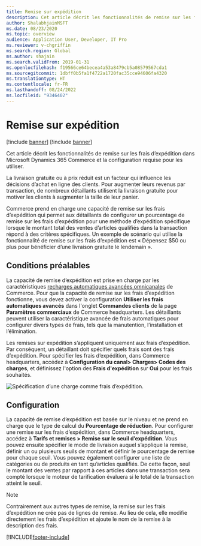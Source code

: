 ```yaml
---
title: Remise sur expédition
description: Cet article décrit les fonctionnalités de remise sur les frais d’expédition dans Microsoft Dynamics 365 Commerce et la configuration requise pour les utiliser.
author: ShalabhjainMSFT
ms.date: 08/23/2020
ms.topic: overview
audience: Application User, Developer, IT Pro
ms.reviewer: v-chgriffin
ms.search.region: Global
ms.author: shajain
ms.search.validFrom: 2019-01-31
ms.openlocfilehash: f19566ce64becea4a53a8479cb5a08579567cda1
ms.sourcegitcommit: 1dbff0b5fa1f4722a1720fac35cce94606fa4320
ms.translationtype: HT
ms.contentlocale: fr-FR
ms.lasthandoff: 08/24/2022
ms.locfileid: "9346402"
---
```

# <a name="shipping-discount"></a>Remise sur expédition

[!include [banner](includes/banner.md)]
[!include [banner](includes/preview-banner.md)]

Cet article décrit les fonctionnalités de remise sur les frais d’expédition dans Microsoft Dynamics 365 Commerce et la configuration requise pour les utiliser.

La livraison gratuite ou à prix réduit est un facteur qui influence les décisions d’achat en ligne des clients. Pour augmenter leurs revenus par transaction, de nombreux détaillants utilisent la livraison gratuite pour motiver les clients à augmenter la taille de leur panier.

Commerce prend en charge une capacité de remise sur les frais d’expédition qui permet aux détaillants de configurer un pourcentage de remise sur les frais d’expédition pour une méthode d’expédition spécifique lorsque le montant total des ventes d’articles qualifiés dans la transaction répond à des critères spécifiques. Un exemple de scénario qui utilise la fonctionnalité de remise sur les frais d’expédition est « Dépensez $50 ou plus pour bénéficier d’une livraison gratuite le lendemain ».

## <a name="prerequisites"></a>Conditions préalables

La capacité de remise d’expédition est prise en charge par les caractéristiques [recharges automatiques avancées omnicanales](/dynamics365/unified-operations/retail/omni-auto-charges) de Commerce. Pour que la capacité de remise sur les frais d’expédition fonctionne, vous devez activer la configuration **Utiliser les frais automatiques avancés** dans l'onglet **Commandes clients** de la page **Paramètres commerciaux** de Commerce headquarters. Les détaillants peuvent utiliser la caractéristique avancée de frais automatiques pour configurer divers types de frais, tels que la manutention, l’installation et l’élimination.

Les remises sur expédition s’appliquent uniquement aux frais d’expédition. Par conséquent, un détaillant doit spécifier quels frais sont des frais d’expédition. Pour spécifier les frais d’expédition, dans Commerce headquarters, accédez à **Configuration du canal\> Charges\> Codes des charges**, et définissez l'option des **Frais d'expédition** sur **Oui** pour les frais souhaités.

![Spécification d’une charge comme frais d’expédition.](./media/Specify_shipping_charge.png)

## <a name="configuration"></a>Configuration

La capacité de remise d’expédition est basée sur le niveau et ne prend en charge que le type de calcul du **Pourcentage de réduction**. Pour configurer une remise sur les frais d’expédition, dans Commerce headquarters, accédez à **Tarifs et remises \> Remise sur le seuil d’expédition**. Vous pouvez ensuite spécifier le mode de livraison auquel s’applique la remise, définir un ou plusieurs seuils de montant et définir le pourcentage de remise pour chaque seuil. Vous pouvez également configurer une liste de catégories ou de produits en tant qu’articles qualifiés. De cette façon, seul le montant des ventes par rapport à ces articles dans une transaction sera compté lorsque le moteur de tarification évaluera si le total de la transaction atteint le seuil.

> [!NOTE]
> Contrairement aux autres types de remise, la remise sur les frais d’expédition ne crée pas de lignes de remise. Au lieu de cela, elle modifie directement les frais d’expédition et ajoute le nom de la remise à la description des frais.

[!INCLUDE[footer-include](../includes/footer-banner.md)]
